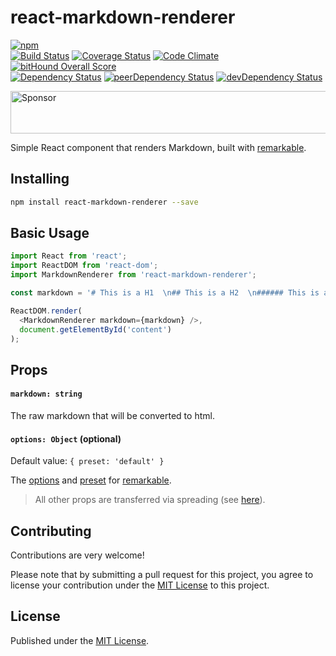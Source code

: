 # react-markdown-renderer

[![npm](https://img.shields.io/npm/v/react-markdown-renderer.svg)](https://www.npmjs.com/package/react-markdown-renderer)  
[![Build Status](https://travis-ci.org/InsidersByte/react-markdown-renderer.svg)](https://travis-ci.org/InsidersByte/react-markdown-renderer)
[![Coverage Status](https://coveralls.io/repos/github/InsidersByte/react-markdown-renderer/badge.svg?branch=master)](https://coveralls.io/github/InsidersByte/react-markdown-renderer?branch=master)
[![Code Climate](https://codeclimate.com/github/InsidersByte/react-markdown-renderer/badges/gpa.svg)](https://codeclimate.com/github/InsidersByte/react-markdown-renderer)
[![bitHound Overall Score](https://www.bithound.io/github/InsidersByte/react-markdown-renderer/badges/score.svg)](https://www.bithound.io/github/InsidersByte/react-markdown-renderer)  
[![Dependency Status](https://david-dm.org/insidersbyte/react-markdown-renderer.svg)](https://david-dm.org/insidersbyte/react-markdown-renderer)
[![peerDependency Status](https://david-dm.org/insidersbyte/react-markdown-renderer/peer-status.svg)](https://david-dm.org/insidersbyte/react-markdown-renderer#info=peerDependencies)
[![devDependency Status](https://david-dm.org/insidersbyte/react-markdown-renderer/dev-status.svg)](https://david-dm.org/insidersbyte/react-markdown-renderer#info=devDependencies)

<a target='_blank' rel='nofollow' href='https://app.codesponsor.io/link/eckdU4tK7fdQZWddNXDRUg6N/InsidersByte/react-markdown-renderer'>
  <img alt='Sponsor' width='888' height='68' src='https://app.codesponsor.io/embed/eckdU4tK7fdQZWddNXDRUg6N/InsidersByte/react-markdown-renderer.svg' />
</a>

Simple React component that renders Markdown, built with [remarkable](https://github.com/jonschlinkert/remarkable). 

## Installing

```bash
npm install react-markdown-renderer --save
```

## Basic Usage

```js
import React from 'react';
import ReactDOM from 'react-dom';
import MarkdownRenderer from 'react-markdown-renderer';

const markdown = '# This is a H1  \n## This is a H2  \n###### This is a H6';

ReactDOM.render(
  <MarkdownRenderer markdown={markdown} />,
  document.getElementById('content')
);
```

## Props

#### `markdown: string`

The raw markdown that will be converted to html.

#### `options: Object` (optional)

Default value: `{ preset: 'default' }`

The [options](https://github.com/jonschlinkert/remarkable#option) and [preset](https://github.com/jonschlinkert/remarkable#presets) for [remarkable](https://github.com/jonschlinkert/remarkable).

> All other props are transferred via spreading (see [here](https://facebook.github.io/react/docs/transferring-props.html)).

## Contributing

Contributions are very welcome!

Please note that by submitting a pull request for this project, you agree to license your contribution under the [MIT License](https://github.com/insidersbyte/react-markdown-renderer/blob/master/LICENSE) to this project.

## License

Published under the [MIT License](https://github.com/insidersbyte/react-markdown-renderer/blob/master/LICENSE).
